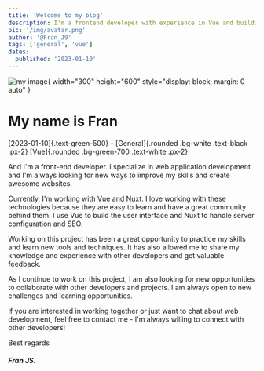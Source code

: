 ```yaml
---
title: 'Welcome to my blog'
description: I'm a frontend developer with experience in Vue and building interactive web applications. In my blog, I will share my projects, my skills and my work process to deliver an excellent user experience, I hope you will join me and learn together!
pic: '/img/avatar.png'
author: '@Fran_J9'
tags: ['general', 'vue']
dates:
  published: '2023-01-10'
---
```


![my image](/img/avatar.png){ width="300" height="600" style="display: block; margin: 0 auto" }

# My name is Fran

[2023-01-10]{.text-green-500} - [General]{.rounded .bg-white .text-black .px-2} [Vue]{.rounded .bg-green-700 .text-white .px-2}

And I'm a front-end developer. I specialize in web application development and I'm always looking for new ways to improve my skills and create awesome websites.

Currently, I'm working with Vue and Nuxt. I love working with these technologies because they are easy to learn and have a great community behind them. I use Vue to build the user interface and Nuxt to handle server configuration and SEO.

Working on this project has been a great opportunity to practice my skills and learn new tools and techniques. It has also allowed me to share my knowledge and experience with other developers and get valuable feedback.

As I continue to work on this project, I am also looking for new opportunities to collaborate with other developers and projects. I am always open to new challenges and learning opportunities.

If you are interested in working together or just want to chat about web development, feel free to contact me - I'm always willing to connect with other developers!

Best regards

##### Fran JS.
